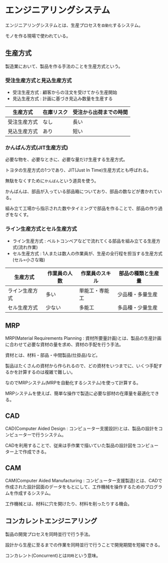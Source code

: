 # エンジニアリングシステム

エンジニアリングシステムとは、生産プロセスを`自動化`するシステム。

モノを作る現場で使われている。

## 生産方式

製造業において、製品を作る手法のことを生産方式という。

### 受注生産方式と見込生産方式

- 受注生産方式 : 顧客からの注文を受けてから生産開始
- 見込生産方式 : 計画に基づき見込み数量を生産する

| 生産方式     | 在庫リスク | 受注から出荷までの時間 |
|--------------|------------|------------------------|
| 受注生産方式 | なし       | 長い                   |
| 見込生産方式 | あり       | 短い                   |

### かんばん方式(JIT生産方式)

必要な物を、必要なときに、必要な量だけ生産する生産方式。

トヨタの生産方式の1つであり、JIT(Just In Time)生産方式とも呼ばれる。

無駄をなくすために`かんばん`という道具を使う。

かんばんは、部品が入っている部品箱についており、部品の数などが書かれている。

組み立て工場から指示された数やタイミングで部品を作ることで、部品の作り過ぎをなくす。

### ライン生産方式とセル生産方式

- ライン生産方式 : ベルトコンベアなどで流れてくる部品を組み立てる生産方式(流れ作業)
- セル生産方式 : 1人または数人の作業員が、生産の全行程を担当する生産方式(セル=小さな箱)

| 生産方式       | 作業員の人数 | 作業員のスキル | 部品の種類と生産量 |
|----------------|--------------|----------------|--------------------|
| ライン生産方式 | 多い         | 単能工・専能工 | 少品種・多量生産   |
| セル生産方式   | 少ない       | 多能工         | 多品種・少量生産   |

## MRP

MRP(Material Requirements Planning : 資材所要量計画)とは、製品の生産計画に合わせて必要な資材の量を求め、資材の手配を行う手法。

資材とは、材料・部品・中間製品(仕掛品)など。

製品はたくさんの資材から作られるので、どの資材をいつまでに、いくつ手配するかを計算するのは複雑で難しい。

なのでMRPシステム(MRPを自動化するシステム)を使って計算する。

MRPシステムを使えば、簡単な操作で製造に必要な部材の在庫量を最適化できる。

## CAD

CAD(Computer Aided Design : コンピューター支援設計)とは、製品の設計をコンピューターで行うシステム。

CADを利用することで、従来は手作業で描いていた製品の設計図をコンピューター上で作成できる。

## CAM

CAM(Computer Aided Manufacturing : コンピューター支援製造)とは、CADで作成された設計図面のデータをもとにして、工作機械を操作するためのプログラムを作成するシステム。

工作機械とは、材料に穴を開けたり、材料を削ったりする機会。

## コンカレントエンジニアリング

製品の開発プロセスを同時並行で行う手法。

設計から生産に至るまでの作業を同時並行で行うことで開発期間を短縮できる。

コンカレント(Concurrent)とは`同時`という意味。

